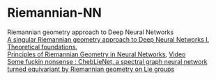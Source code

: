 # Riemannian-NN
Riemannian geometry approach to Deep Neural Networks     
[A singular Riemannian geometry approach to Deep Neural Networks I. Theoretical foundations.](https://arxiv.org/pdf/2201.09656.pdf)     
[Principles of Riemannian Geometry in Neural Networks](https://papers.nips.cc/paper/2017/hash/0ebcc77dc72360d0eb8e9504c78d38bd-Abstract.html), [Video](https://youtu.be/IPrNIjA4AWE)      
[Some fuckin nonsense : ChebLieNet, a spectral graph neural network turned equivariant by Riemannian geometry on Lie groups](https://github.com/haguettaz/ChebLieNet)
